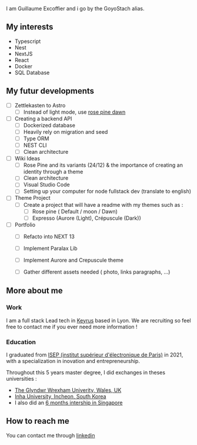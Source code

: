 I am Guillaume Excoffier and i go by the GoyoStach alias.

## My interests 

- Typescript
- Nest
- NextJS
- React
- Docker
- SQL Database


## My futur developments

- [ ] Zettlekasten to Astro
  - [ ] Instead of light mode, use [rose pine dawn](https://rosepinetheme.com/palette/ingredients)
- [ ] Creating a backend API
  - [ ] Dockerized database
  - [ ] Heavily rely on migration and seed
  - [ ] Type ORM
  - [ ] NEST CLI
  - [ ] Clean architecture
- [ ] Wiki Ideas
  - [ ] Rose Pine and its variants (24/12) & the importance of creating an identity through a theme
  - [ ] Clean architecture
  - [ ] Visual Studio Code
  - [ ] Setting up your computer for node fullstack dev (translate to english)
- [ ] Theme Project
  - [ ] Create a project that will have a readme with my themes such as :
    - [ ] Rose pine ( Default / moon / Dawn)
    - [ ] Expresso (Aurore (Light), Crépuscule (Dark))
- [ ] Portfolio
  - [ ] Refacto into NEXT 13
  - [ ] Implement Paralax Lib
  - [ ] Implement Aurore and Crepuscule theme
  - [ ] Gather different assets needed ( photo, links paragraphs, ...)



## More about me

### Work
I am a full stack Lead tech in [Keyrus](https://keyrus.com/fr/fr/home) based in Lyon. We are recruiting so feel free to contact me if you ever need more information !

### Education
I graduated from [ISEP (institut supérieur d'électronique de Paris)](https://en.isep.fr/) in 2021, with a specialization in inovation and entrepreneurship. 

Throughout this 5 years master degree, I did exchanges in theses universities :
- [The Glyndwr Wrexham Univerity, Wales, UK](https://glyndwr.ac.uk/)
- [Inha University, Incheon, South Korea](https://eng.inha.ac.kr/eng/index.do)
- I also did an [6 months intership in Singapore](https://www.3logytech.com/)

## How to reach me 

You can contact me through [linkedin](https://www.linkedin.com/in/guillaumeexcoffier/)
